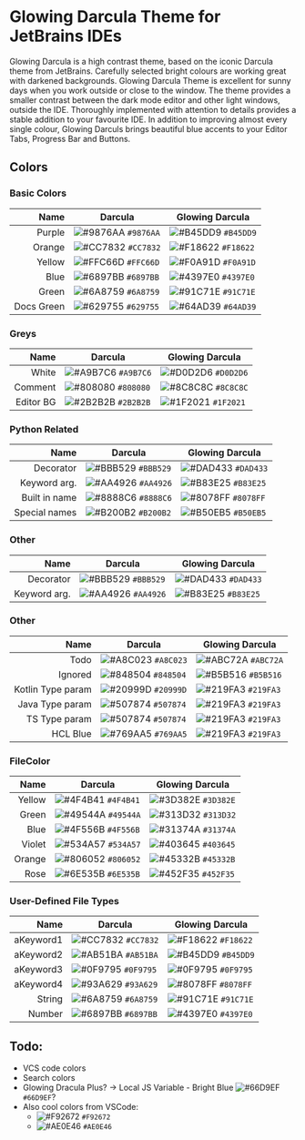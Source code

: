 # Glowing Darcula Theme for JetBrains IDEs

Glowing Darcula is a high contrast theme, based on the iconic Darcula theme from JetBrains. Carefully selected bright
colours are working great with darkened backgrounds. Glowing Darcula Theme is excellent for sunny days when you work
outside or close to the window. The theme provides a smaller contrast between the dark mode editor and other light
windows, outside the IDE. Thoroughly implemented with attention to details provides a stable addition to your favourite
IDE. In addition to improving almost every single colour, Glowing Darculs brings beautiful blue accents to your Editor
Tabs, Progress Bar and Buttons.

## Colors

### Basic Colors

| Name          | Darcula   | Glowing Darcula |
|--------------:|-----------|-----------------|
| Purple        | ![#9876AA](https://via.placeholder.com/10/9876AA/000000?text=+) `#9876AA` | ![#B45DD9](https://via.placeholder.com/10/B45DD9/000000?text=+) `#B45DD9` |
| Orange        | ![#CC7832](https://via.placeholder.com/10/CC7832/000000?text=+) `#CC7832` | ![#F18622](https://via.placeholder.com/10/F18622/000000?text=+) `#F18622` |
| Yellow        | ![#FFC66D](https://via.placeholder.com/10/FFC66D/000000?text=+) `#FFC66D` | ![#F0A91D](https://via.placeholder.com/10/F0A91D/000000?text=+) `#F0A91D` |
| Blue          | ![#6897BB](https://via.placeholder.com/10/6897BB/000000?text=+) `#6897BB` | ![#4397E0](https://via.placeholder.com/10/4397E0/000000?text=+) `#4397E0` |
| Green         | ![#6A8759](https://via.placeholder.com/10/6A8759/000000?text=+) `#6A8759` | ![#91C71E](https://via.placeholder.com/10/91C71E/000000?text=+) `#91C71E` |
| Docs Green    | ![#629755](https://via.placeholder.com/10/629755/000000?text=+) `#629755` | ![#64AD39](https://via.placeholder.com/10/64AD39/000000?text=+) `#64AD39` |

### Greys

| Name           | Darcula   | Glowing Darcula |
|--------------:|-----------|-----------------|
| White         | ![#A9B7C6](https://via.placeholder.com/10/A9B7C6/000000?text=+) `#A9B7C6` | ![#D0D2D6](https://via.placeholder.com/10/D0D2D6/000000?text=+) `#D0D2D6` |
| Comment       | ![#808080](https://via.placeholder.com/10/808080/000000?text=+) `#808080` | ![#8C8C8C](https://via.placeholder.com/10/8C8C8C/000000?text=+) `#8C8C8C` |
| Editor BG     | ![#2B2B2B](https://via.placeholder.com/10/2B2B2B/000000?text=+) `#2B2B2B` | ![#1F2021](https://via.placeholder.com/10/1F2021/000000?text=+) `#1F2021` |

### Python Related

| Name          | Darcula   | Glowing Darcula |
|--------------:|-----------|-----------------|
| Decorator     | ![#BBB529](https://via.placeholder.com/10/BBB529/000000?text=+) `#BBB529` | ![#DAD433](https://via.placeholder.com/10/DAD433/000000?text=+) `#DAD433` |
| Keyword arg.  | ![#AA4926](https://via.placeholder.com/10/AA4926/000000?text=+) `#AA4926` | ![#B83E25](https://via.placeholder.com/10/B83E25/000000?text=+) `#B83E25` |
| Built in name | ![#8888C6](https://via.placeholder.com/10/8888C6/000000?text=+) `#8888C6` | ![#8078FF](https://via.placeholder.com/10/8078FF/000000?text=+) `#8078FF` |
| Special names | ![#B200B2](https://via.placeholder.com/10/B200B2/000000?text=+) `#B200B2` | ![#B50EB5](https://via.placeholder.com/10/B50EB5/000000?text=+) `#B50EB5` |

### Other

| Name          | Darcula   | Glowing Darcula |
|--------------:|-----------|-----------------|
| Decorator     | ![#BBB529](https://via.placeholder.com/10/BBB529/000000?text=+) `#BBB529` | ![#DAD433](https://via.placeholder.com/10/DAD433/000000?text=+) `#DAD433` |
| Keyword arg.  | ![#AA4926](https://via.placeholder.com/10/AA4926/000000?text=+) `#AA4926` | ![#B83E25](https://via.placeholder.com/10/B83E25/000000?text=+) `#B83E25` |

### Other

| Name              | Darcula   | Glowing Darcula |
|------------------:|-----------|-----------------|
| Todo              | ![#A8C023](https://via.placeholder.com/10/A8C023/000000?text=+) `#A8C023` | ![#ABC72A](https://via.placeholder.com/10/ABC72A/000000?text=+) `#ABC72A` |
| Ignored           | ![#848504](https://via.placeholder.com/10/848504/000000?text=+) `#848504` | ![#B5B516](https://via.placeholder.com/10/B5B516/000000?text=+) `#B5B516` |
| Kotlin Type param | ![#20999D](https://via.placeholder.com/10/20999D/000000?text=+) `#20999D` | ![#219FA3](https://via.placeholder.com/10/219FA3/000000?text=+) `#219FA3` |
| Java Type param   | ![#507874](https://via.placeholder.com/10/507874/000000?text=+) `#507874` | ![#219FA3](https://via.placeholder.com/10/219FA3/000000?text=+) `#219FA3` |
| TS Type param     | ![#507874](https://via.placeholder.com/10/507874/000000?text=+) `#507874` | ![#219FA3](https://via.placeholder.com/10/219FA3/000000?text=+) `#219FA3` |
| HCL Blue          | ![#769AA5](https://via.placeholder.com/10/769AA5/000000?text=+) `#769AA5` | ![#219FA3](https://via.placeholder.com/10/219FA3/000000?text=+) `#219FA3` |

### FileColor

| Name          | Darcula   | Glowing Darcula |
|--------------:|-----------|-----------------|
| Yellow        | ![#4F4B41](https://via.placeholder.com/10/4F4B41/000000?text=+) `#4F4B41` | ![#3D382E](https://via.placeholder.com/10/3D382E/000000?text=+) `#3D382E` |
| Green         | ![#49544A](https://via.placeholder.com/10/49544A/000000?text=+) `#49544A` | ![#313D32](https://via.placeholder.com/10/313D32/000000?text=+) `#313D32` |
| Blue          | ![#4F556B](https://via.placeholder.com/10/4F556B/000000?text=+) `#4F556B` | ![#31374A](https://via.placeholder.com/10/31374A/000000?text=+) `#31374A` |
| Violet        | ![#534A57](https://via.placeholder.com/10/534A57/000000?text=+) `#534A57` | ![#403645](https://via.placeholder.com/10/403645/000000?text=+) `#403645` |
| Orange        | ![#806052](https://via.placeholder.com/10/806052/000000?text=+) `#806052` | ![#45332B](https://via.placeholder.com/10/45332B/000000?text=+) `#45332B` |
| Rose          | ![#6E535B](https://via.placeholder.com/10/6E535B/000000?text=+) `#6E535B` | ![#452F35](https://via.placeholder.com/10/452F35/000000?text=+) `#452F35` |

### User-Defined File Types

| Name          | Darcula   | Glowing Darcula |
|--------------:|-----------|-----------------|
| aKeyword1     | ![#CC7832](https://via.placeholder.com/10/CC7832/000000?text=+) `#CC7832` | ![#F18622](https://via.placeholder.com/10/F18622/000000?text=+) `#F18622` |
| aKeyword2     | ![#AB51BA](https://via.placeholder.com/10/AB51BA/000000?text=+) `#AB51BA` | ![#B45DD9](https://via.placeholder.com/10/B45DD9/000000?text=+) `#B45DD9` |
| aKeyword3     | ![#0F9795](https://via.placeholder.com/10/0F9795/000000?text=+) `#0F9795` | ![#0F9795](https://via.placeholder.com/10/0F9795/000000?text=+) `#0F9795` |
| aKeyword4     | ![#93A629](https://via.placeholder.com/10/93A629/000000?text=+) `#93A629` | ![#8078FF](https://via.placeholder.com/10/8078FF/000000?text=+) `#8078FF` |
| String        | ![#6A8759](https://via.placeholder.com/10/6A8759/000000?text=+) `#6A8759` | ![#91C71E](https://via.placeholder.com/10/91C71E/000000?text=+) `#91C71E` |
| Number        | ![#6897BB](https://via.placeholder.com/10/6897BB/000000?text=+) `#6897BB` | ![#4397E0](https://via.placeholder.com/10/4397E0/000000?text=+) `#4397E0` |

## Todo:

- VCS code colors
- Search colors
- Glowing Dracula Plus? -> Local JS Variable - Bright
  Blue ![#66D9EF](https://via.placeholder.com/10/66D9EF/000000?text=+) `#66D9EF`?
- Also cool colors from VSCode:
    - ![#F92672](https://via.placeholder.com/10/F92672/000000?text=+) `#F92672`
    - ![#AE0E46](https://via.placeholder.com/10/AE0E46/000000?text=+) `#AE0E46`